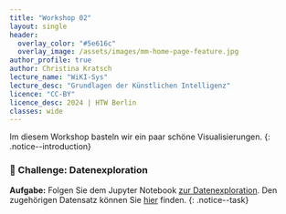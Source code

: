 ```yaml
---
title: "Workshop 02"
layout: single
header:
  overlay_color: "#5e616c"
  overlay_image: /assets/images/mm-home-page-feature.jpg
author_profile: true
author: Christina Kratsch
lecture_name: "WiKI-Sys"
lecture_desc: "Grundlagen der Künstlichen Intelligenz"
licence: "CC-BY"
licence_desc: 2024 | HTW Berlin 
classes: wide
---
```



Im diesem Workshop basteln wir ein paar schöne Visualisierungen.
{: .notice--introduction}

### 🚀 Challenge: Datenexploration


**Aufgabe:** Folgen Sie dem Jupyter Notebook [zur Datenexploration](Datenexploration.ipynb). Den zugehörigen Datensatz können Sie [hier](./data/machine_data.csv) finden.
{: .notice--task} 


